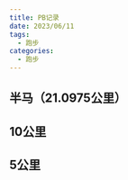 ```yaml
---
title: PB记录
date: 2023/06/11
tags:
  - 跑步
categories:
  - 跑步
---
```


## 半马（21.0975公里）

<time-line type="3"></time-line>

## 10公里

<time-line type="2"></time-line>

## 5公里

<time-line type="1"></time-line>
